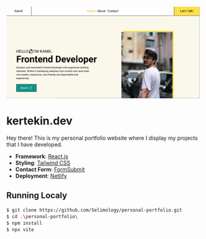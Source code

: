 <img src="https://github.com/Selimology/personal-portfolio/blob/e4e77c88d3bb3b2120f233774b06756f05377d83/src/assets/projectCover3.png" alt="A preview of the movie information platform" width="900px"></img>

# kertekin.dev

Hey there! This is my personal portfolio website where I display my projects that I have developed.

- **Framework**: [React.js](https://reactjs.org/)
- **Styling**: [Tailwind CSS](https://tailwindcss.com/)
- **Contact Form**: [FormSubmit](https://formsubmit.co/)
- **Deployment**: [Netlify](https://www.netlify.com/)

## Running Localy

```bash
$ git clone https://github.com/Selimology/personal-portfolio.git
$ cd .\personal-portfolio\
$ npm install
$ npx vite
```
